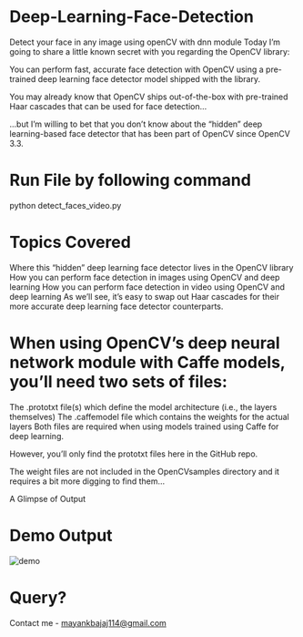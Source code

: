 # Deep-Learning-Face-Detection
Detect your face in any image using openCV with dnn module 
Today I’m going to share a little known secret with you regarding the OpenCV library:

You can perform fast, accurate face detection with OpenCV using a pre-trained deep learning face detector model shipped with the library.

You may already know that OpenCV ships out-of-the-box with pre-trained Haar cascades that can be used for face detection…

…but I’m willing to bet that you don’t know about the “hidden” deep learning-based face detector that has been part of OpenCV since OpenCV 3.3.

# Run File by following command
python detect_faces_video.py


# Topics Covered

Where this “hidden” deep learning face detector lives in the OpenCV library
How you can perform face detection in images using OpenCV and deep learning
How you can perform face detection in video using OpenCV and deep learning
As we’ll see, it’s easy to swap out Haar cascades for their more accurate deep learning face detector counterparts.

# When using OpenCV’s deep neural network module with Caffe models, you’ll need two sets of files:

The .prototxt file(s) which define the model architecture (i.e., the layers themselves)
The .caffemodel file which contains the weights for the actual layers
Both files are required when using models trained using Caffe for deep learning.

However, you’ll only find the prototxt files here in the GitHub repo.

The weight files are not included in the OpenCVsamples  directory and it requires a bit more digging to find them…

A Glimpse of Output 

# Demo Output

![demo](./demoResult.gif)

# Query?
Contact me - mayankbajaj114@gmail.com
